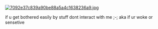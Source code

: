 
[![7092e37c839a90be88a5a4c1638236a9.jpg](https://i.postimg.cc/cLyHy9F5/7092e37c839a90be88a5a4c1638236a9.jpg)](https://postimg.cc/XpL398Sw)

if u get bothered easily by stuff dont interact with me ;-; aka if ur woke or sensetive
